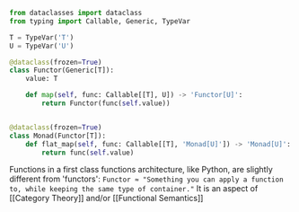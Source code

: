 ```python
from dataclasses import dataclass
from typing import Callable, Generic, TypeVar

T = TypeVar('T')
U = TypeVar('U')

@dataclass(frozen=True)
class Functor(Generic[T]):
    value: T

    def map(self, func: Callable[[T], U]) -> 'Functor[U]':
        return Functor(func(self.value))


@dataclass(frozen=True)
class Monad(Functor[T]):
    def flat_map(self, func: Callable[[T], 'Monad[U]']) -> 'Monad[U]':
        return func(self.value)
```

Functions in a first class functions architecture, like Python, are slightly different from 'functors': `Functor ≈ "Something you can apply a function to, while keeping the same type of container."` It is an aspect of [[Category Theory]] and/or [[Functional Semantics]]